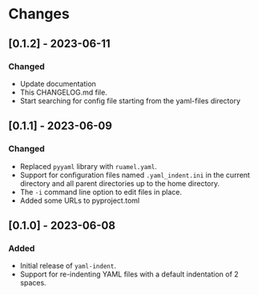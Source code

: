 # Changes

## [0.1.2] - 2023-06-11

### Changed
- Update documentation
- This CHANGELOG.md file.
- Start searching for config file starting from the yaml-files directory

## [0.1.1] - 2023-06-09

### Changed
- Replaced `pyyaml` library with `ruamel.yaml`.
- Support for configuration files named `.yaml_indent.ini` in the current directory and all parent directories up to the home directory.
- The `-i` command line option to edit files in place.
- Added some URLs to pyproject.toml

## [0.1.0] - 2023-06-08

### Added
- Initial release of `yaml-indent`.
- Support for re-indenting YAML files with a default indentation of 2 spaces.
